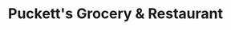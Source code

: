---
title: "Puckett's Grocery & Restaurant"
url: /columbia/pucketts-grocery-and-restaurant/
shop: supermarket
---